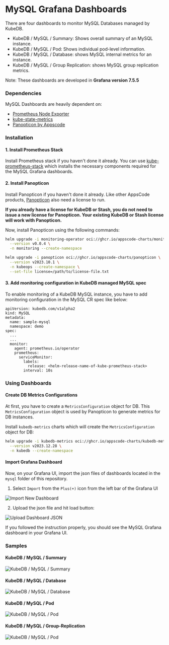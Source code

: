 # MySQL Grafana Dashboards

There are four dashboards to monitor MySQL Databases managed by KubeDB.

- KubeDB / MySQL / Summary: Shows overall summary of an MySQL instance.
- KubeDB / MySQL / Pod: Shows individual pod-level information.
- KubeDB / MySQL / Database: shows MySQL internal metrics for an instance.
- KubeDB / MySQL / Group Replication: shows MySQL group replication metrics.

Note: These dashboards are developed in **Grafana version 7.5.5**

### Dependencies

MySQL Dashboards are heavily dependent on:

- [Prometheus Node Exporter](https://github.com/prometheus/node_exporter)
- [kube-state-metrics](https://github.com/kubernetes/kube-state-metrics)
- [Panopticon by Appscode](https://byte.builders/blog/post/introducing-panopticon/)


### Installation

#### 1. Install Prometheus Stack

Install Prometheus stack if you haven't done it already. You can use [kube-prometheus-stack](https://artifacthub.io/packages/helm/prometheus-community/kube-prometheus-stack) which installs the necessary components required for the MySQL Grafana dashboards.

#### 2. Install Panopticon

Install Panopticon if you haven't done it already. Like other AppsCode products, [Panopticon](https://byte.builders/blog/post/introducing-panopticon/) also need a license to run.

**If you already have a license for KubeDB or Stash, you do not need to issue a new license for Panopticon. Your existing KubeDB or Stash license will work with Panopticon.**

Now, install Panopticon using the following commands:

```bash
helm upgrade -i monitoring-operator oci://ghcr.io/appscode-charts/monitoring-operator \
  --version v0.0.4 \
  -n monitoring --create-namespace

helm upgrade -i panopticon oci://ghcr.io/appscode-charts/panopticon \
  --version v2023.10.1 \
  -n kubeops --create-namespace \
  --set-file license=/path/to/license-file.txt
```

#### 3. Add monitoring configuration in KubeDB managed MySQL spec

To enable monitoring of a KubeDB MySQL instance, you have to add monitoring configuration in the MySQL CR spec like below:

```
apiVersion: kubedb.com/v1alpha2
kind: MySQL
metadata:
  name: sample-mysql
  namespace: demo
spec:
  ...
  ...
  monitor:
    agent: prometheus.io/operator
    prometheus:
      serviceMonitor:
        labels:
          release: <helm-release-name-of-kube-prometheus-stack>
        interval: 10s
```

### Using Dashboards

#### Create DB Metrics Configurations

At first, you have to create a `MetricsConfiguration` object for DB. This `MetricsConfiguration` object is used by Panopticon to generate metrics for DB instances.

Install `kubedb-metrics` charts which will create the `MetricsConfiguration` object for DB:

```bash
helm upgrade -i kubedb-metrics oci://ghcr.io/appscode-charts/kubedb-metrics \
  --version v2023.12.28 \
  -n kubedb --create-namespace
```

#### Import Grafana Dashboard

Now, on your Grafana UI, import the json files of dashboards located in the `mysql` folder of this repository.


1. Select `Import` from the `Plus(+)` icon from the left bar of the Grafana UI

![Import New Dashboard](/mysql/images/import_dashboard_1.png)

2. Upload the json file and hit load button:

![Upload Dashboard JSON](/mysql/images/import_dashboard_2.png)


If you followed the instruction properly, you should see the MySQL Grafana dashboard in your Grafana UI.

### Samples

####  KubeDB / MySQL / Summary

![KubeDB / MySQL / Summary](/mysql/images/kubedb-mysql-summary.png)

#### KubeDB / MySQL / Database

![KubeDB / MySQL / Database](/mysql/images/kubedb-mysql-database.png)

#### KubeDB / MySQL / Pod

![KubeDB / MySQL / Pod](/mysql/images/kubedb-mysql-pod.png)

#### KubeDB / MySQL / Group-Replication

![KubeDB / MySQL / Pod](/mysql/images/kubedb-mysql-group.png)